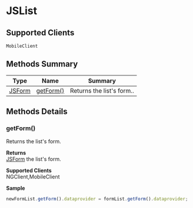 #  JSList

## **Supported Clients**

    MobileClient

## Methods Summary

| Type                                                  | Name                    | Summary                                                                                                           |
| ----------------------------------------------------- | ----------------------- | ----------------------------------------------------------------------------------------------------------------- |
| [JSForm](./JSForm.md) | [getForm()](JSList.md#getform)                   | Returns the list's form..                                    |

## Methods Details

### getForm()

Returns the list's form.


**Returns**\
[JSForm](./JSForm.md) the list's form.

**Supported Clients**\
NGClient,MobileClient

**Sample**

```javascript
newFormList.getForm().dataprovider = formList.getForm().dataprovider;
```

